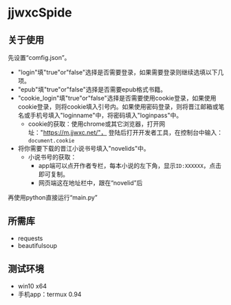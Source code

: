 # jjwxcSpide
## 关于使用
先设置“comfig.json”。
- "login"填"true"or"false"选择是否需要登录，如果需要登录则继续选填以下几项。
- "epub"填"true"or"false"选择是否需要epub格式书籍。
- "cookie_login"填"true"or"false"选择是否需要使用cookie登录，如果使用cookie登录，则将cookie填入引号内。如果使用密码登录，则将晋江邮箱或笔名或手机号填入"loginname"中，将密码填入"loginpass"中。
  - cookie的获取：使用chrome或其它浏览器，打开网址："https://m.jjwxc.net/"，
  登陆后打开开发者工具，在控制台中输入：`document.cookie`
- 将你需要下载的晋江小说书号填入"novelids"中。
  - 小说书号的获取：
    - app端可以点开作者专栏，每本小说的左下角，显示`ID:XXXXXX`，点击即可复制。
    - 网页端这在地址栏中，跟在“novelid”后

再使用python直接运行“main.py”

## 所需库
- requests
- beautifulsoup

## 测试环境
- win10 x64
- 手机app：termux 0.94
